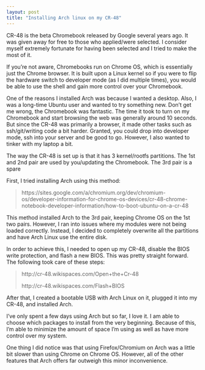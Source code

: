 ```yaml
---
layout: post
title: "Installing Arch linux on my CR-48"
---
```


CR-48 is the beta Chromebook released by Google several years ago. It was given away for free to those who applied/were selected. I consider myself extremely fortunate for having been selected and I tried to make the most of it.

If you’re not aware, Chromebooks run on Chrome OS, which is essentially just the Chrome browser. It is built upon a Linux kernel so if you were to flip the hardware switch to developer mode (as I did multiple times), you would be able to use the shell and gain more control over your Chromebook.

One of the reasons I installed Arch was because I wanted a desktop. Also, I was a long-time Ubuntu user and wanted to try something new. Don’t get me wrong, the Chromebook was fantastic. The time it took to turn on my Chromebook and start browsing the web was generally around 10 seconds. But since the CR-48 was primarily a browser, it made other tasks such as ssh/git/writing code a bit harder. Granted, you could drop into developer mode, ssh into your server and be good to go. However, I also wanted to tinker with my laptop a bit.

The way the CR-48 is set up is that it has 3 kernel/rootfs partitions. The 1st and 2nd pair are used by you/updating the Chromebook. The 3rd pair is a spare

First, I tried installing Arch using this method:

<blockquote>
	<p>
		https://sites.google.com/a/chromium.org/dev/chromium-os/developer-information-for-chrome-os-devices/cr-48-chrome-notebook-developer-information/how-to-boot-ubuntu-on-a-cr-48
	</p>
</blockquote>
This method installed Arch to the 3rd pair, keeping Chrome OS on the 1st two pairs. However, I ran into issues where my modules were not being loaded correctly. Instead, I decided to completely overwrite all the partitions and have Arch Linux use the entire disk.

In order to achieve this, I needed to open up my CR-48, disable the BIOS write protection, and flash a new BIOS. This was pretty straight forward. The following took care of these steps:

<blockquote>
	<p>
		http://cr-48.wikispaces.com/Open+the+Cr-48
	</p>
	<p>
		http://cr-48.wikispaces.com/Flash+BIOS
	</p>
</blockquote>
After that, I created a bootable USB with Arch Linux on it, plugged it into my CR-48, and installed Arch.

I’ve only spent a few days using Arch but so far, I love it. I am able to choose which packages to install from the very beginning. Because of this, I’m able to minimize the amount of space I’m using as well as have more control over my system.

One thing I did notice was that using Firefox/Chromium on Arch was a little bit slower than using Chrome on Chrome OS. However, all of the other features that Arch offers far outweigh this minor inconvenience.
